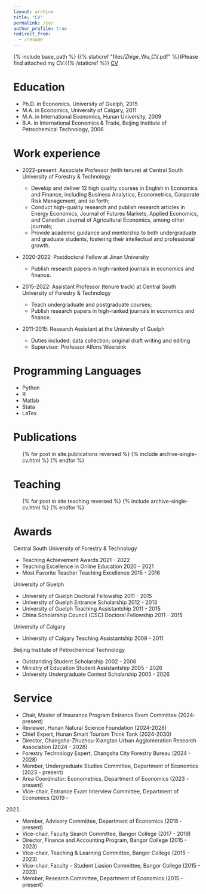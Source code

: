 ```yaml
---
layout: archive
title: "CV"
permalink: /cv/
author_profile: true
redirect_from:
  - /resume
---
```


{% include base_path %}
{{% staticref "files/Zhige_Wu_CV.pdf" %}}Please find attached my CV:{{% /staticref %}}
[CV](https://github.com/wu-zhige/zhige_wu.github.io/blob/master/files/Zhige_Wu_CV.pdf?raw=true)

Education
======
* Ph.D. in Economics, University of Guelph, 2015 
* M.A. in Economics, University of Calgary, 2011
* M.A. in International Economics, Hunan University, 2009
* B.A. in International Economics & Trade, Beijing Institute of Petrochemical Technology, 2006

Work experience
======
* 2022-present: Associate Professor (with tenure) at Central South University of Forestry & Technology
  * Develop and deliver 12 high quality courses in English in Economics and Finance, including Business Analytics, Econometrics, Corporate Risk Management,  and so forth;
  * Conduct high-quality research and publish research articles in Energy Economics, Journal of Futures Markets, Applied Economics, and Canadian Journal of Agricultural Economics, among other journals;
  * Provide academic guidance and mentorship to both undergraduate and graduate students, fostering their intellectual and professional growth.

* 2020-2022: Postdoctoral Fellow at Jinan University
  * Publish research papers in high-ranked journals in economics and finance.

* 2015-2022: Assistant Professor (tenure track) at Central South University of Forestry & Technology
  * Teach undergraduate and postgraduate courses;
  * Publish research papers in high-ranked journals in economics and finance.

* 2011-2015: Research Assistant at the University of Guelph
  * Duties included: data collection; original draft writing and editing 
  * Supervisor: Professor Alfons Weersink
  
Programming Languages
======
* Python
* R
* Matlab
* Stata
* LaTex

Publications
======
  <ul>{% for post in site.publications reversed %}
    {% include archive-single-cv.html %}
  {% endfor %}</ul>
  
Teaching
======
  <ul>{% for post in site.teaching reversed %}
    {% include archive-single-cv.html %}
  {% endfor %}</ul>

  Awards
======
Central South University of Forestry & Technology
* Teaching Achievement Awards 2021 - 2022
* Teaching Excellence in Online Education 2020 - 2021
* Most Favorite Teacher Teaching Excellence 2015 - 2016

University of Guelph
* University of Guelph Doctoral Fellowship 2011 - 2015
* University of Guelph Entrance Scholarship 2012 - 2013
* University of Guelph Teaching Assistantship 2011 - 2015
* China Scholarship Council (CSC) Doctoral Fellowship 2011 - 2015

University of Calgary
* University of Calgary Teaching Assistantship 2009 - 2011

Beijing Institute of Petrochemical Technology
* Outstanding Student Scholarship 2002 - 2006
* Ministry of Education Student Assistantship 2005 - 2026
* University Undergraduate Contest Scholarship 2005 - 2026

  
Service 
======
* Chair, Master of Insurance Program Entrance Exam Committee (2024-present)
* Reviewer, Hunan Natural Science Foundation (2024-2028)
* Chief Expert, Hunan Smart Tourism Think Tank (2024-2030)
* Director, Changsha-Zhuzhou-Xiangtan Urban Agglomeration Research Association
(2024 - 2028)
* Forestry Technology Expert, Changsha City Forestry Bureau (2024 - 2028)
* Member, Undergraduate Studies Committee, Department of Economics (2023 -
present)
* Area Coordinator: Econometrics, Department of Economics (2023 - present)
* Vice-chair, Entrance Exam Interview Committee, Department of Economics (2019 -
2021)
* Member, Advisory Committee, Department of Economics (2018 - present)
* Vice-chair, Faculty Search Committee, Bangor College (2017 - 2019)
* Director, Finance and Accounting Program, Bangor College (2015 - 2023)
* Vice-chair, Teaching & Learning Committee, Bangor College (2015 - 2023)
* Vice-chair, Faculty - Student Liasion Committee, Bangor College (2015 - 2023)
* Member, Research Committee, Department of Economics (2015 - present)

